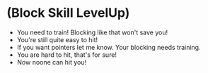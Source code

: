 # (Block Skill LevelUp)
- You need to train! Blocking like that won't save you!
- You're still quite easy to hit!
- If you want pointers let me know. Your blocking needs training.
- You are hard to hit, that's for sure!
- Now noone can hit you!
